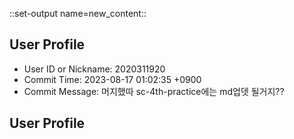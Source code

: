 

::set-output name=new_content::
## User Profile
- User ID or Nickname: 2020311920
- Commit Time: 2023-08-17 01:02:35 +0900
- Commit Message: 머지했따 sc-4th-practice에는 md업뎃 될거지??

## User Profile

